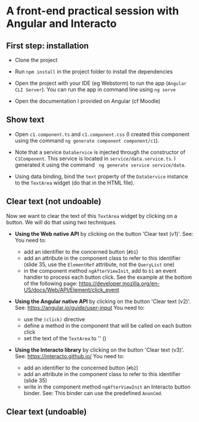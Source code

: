 
# A front-end practical session with Angular and Interacto

## First step: installation

- Clone the project

- Run `npm install` in the project folder to install the dependencies

- Open the project with your IDE (eg Webstorm) to run the app (`Angular CLI Server`).
You can run the app in command line using `ng serve`

- Open the documentation I provided on Angular (cf Moodle)

## Show text

- Open `c1.component.ts` and `c1.component.css` (I created this component using the command `ng generate component component/c1`).

- Note that a service `DataService` is injected through the constructor of `C1Component`. This service is located in `service/data.service.ts`.
I generated it using the command ` ng generate service service/data`.

- Using data binding, bind the `text` property of the `DataService` instance to the `TextArea` widget (do that in the HTML file).


## Clear text (not undoable) 

Now we want to clear the text of this `TextArea` widget by clicking on a button.
We will do that using two techniques.

- **Using the Web native API** by clicking on the button 'Clear text (v1)'. See: 
You need to:
    - add an identifier to the concerned button (`#b1`)
    - add an attribute in the component class to refer to this identifier (slide 35, use the `ElementRef` attribute, not the `QueryList` one)
    - in the component method `ngAfterViewInit`, add to `b1` an event handler to process each button click. See the example at the bottom of the following page:
    https://developer.mozilla.org/en-US/docs/Web/API/Element/click_event
    
    

- **Using the Angular native API** by clicking on the button 'Clear text (v2)'. See: https://angular.io/guide/user-input
You need to:
    - use the `(click)` directive
    - define a method in the component that will be called on each button click
    - set the text of the `TextArea` to '' ()



- **Using the Interacto library** by clicking on the button 'Clear text (v3)'. See: https://interacto.github.io/
You need to: 
    - add an identifier to the concerned button (`#b2`)
    - add an attribute in the component class to refer to this identifier (slide 35)
    - write in the component method `ngAfterViewInit` an Interacto button binder. See:
    This binder can use the predefined `AnonCmd`.

## Clear text (undoable) 


